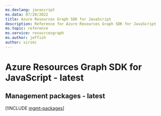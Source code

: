 ```yaml
---
ms.devlang: javascript
ms.data: 07/20/2022
title: Azure Resources Graph SDK for JavaScript
description: Reference for Azure Resources Graph SDK for JavaScript
ms.topic: reference
ms.service: resourcesgraph
ms.author: jeffish
author: xirzec
---
```

# Azure Resources Graph SDK for JavaScript - latest

## Management packages - latest
[!INCLUDE [mgmt-packages](resources-graph-mgmt-index.md)]
